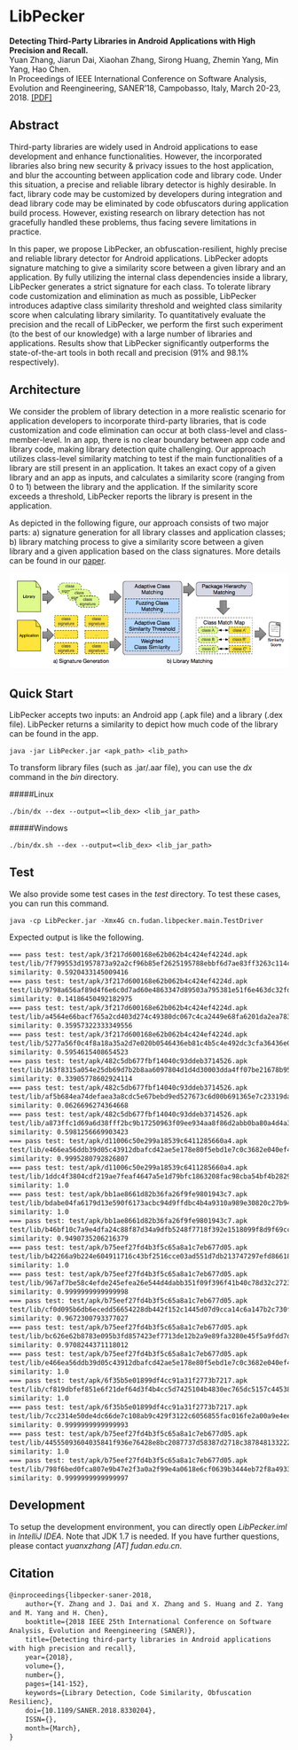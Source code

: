 # LibPecker

<b>Detecting Third-Party Libraries in Android Applications with High Precision and Recall.</b><br/>
Yuan Zhang, Jiarun Dai, Xiaohan Zhang, Sirong Huang, Zhemin Yang, Min Yang, Hao Chen.<br/>
In Proceedings of IEEE International Conference on Software Analysis, Evolution and Reengineering, SANER’18, Campobasso, Italy, March 20-23, 2018. <a href="https://yuanxzhang.github.io/paper/libpecker-saner2018.pdf">[PDF]</a>  

## Abstract
Third-party libraries are widely used in Android
applications to ease development and enhance functionalities.
However, the incorporated libraries also bring new security &
privacy issues to the host application, and blur the accounting
between application code and library code. Under this situation,
a precise and reliable library detector is highly desirable. In fact,
library code may be customized by developers during integration
and dead library code may be eliminated by code obfuscators
during application build process. However, existing research on
library detection has not gracefully handled these problems, thus
facing severe limitations in practice.

In this paper, we propose LibPecker, an obfuscation-resilient,
highly precise and reliable library detector for Android
applications. LibPecker adopts signature matching to give a
similarity score between a given library and an application. By
fully utilizing the internal class dependencies inside a library,
LibPecker generates a strict signature for each class. To
tolerate library code customization and elimination as much
as possible, LibPecker introduces adaptive class similarity
threshold and weighted class similarity score when calculating
library similarity. To quantitatively evaluate the precision and
the recall of LibPecker, we perform the first such experiment
(to the best of our knowledge) with a large number of libraries
and applications. Results show that LibPecker significantly
outperforms the state-of-the-art tools in both recall and precision
(91% and 98.1% respectively).

## Architecture
We consider the problem of library detection in a more 
realistic scenario for application developers to incorporate third-party 
libraries, that is code customization and code elimination can occur at 
both class-level and class-member-level. In an app, there is no clear 
boundary between app code and library code, making library detection quite 
challenging. Our approach utilizes class-level similarity matching to test 
if the main functionalities of a library are still present in an application.
It takes an exact copy of a given library and an app as inputs, and 
calculates a similarity score (ranging from 0 to 1) between the library 
and the application. If the similarity score exceeds a threshold, 
LibPecker reports the library is present in the application.

As depicted in the following figure, our approach consists of 
two major parts: a) signature generation for all library classes and 
application classes; b) library matching process to give a similarity 
score between a given library and a given application based on the class 
signatures. More details can be found in our <a href="https://yuanxzhang.github.io/paper/libpecker-saner2018.pdf">paper</a>.

![avatar](./libpecker-overview.png)

## Quick Start

LibPecker accepts two inputs: an Android app (.apk file) 
and a library (.dex file). LibPecker returns a similarity 
to depict how much code of the library can be found in the app. 

```
java -jar LibPecker.jar <apk_path> <lib_path>
```

To transform library files (such as .jar/.aar file), you can use the *dx* command
in the *bin* directory.

#####Linux
```
./bin/dx --dex --output=<lib_dex> <lib_jar_path>
```
#####Windows
```
./bin/dx.sh --dex --output=<lib_dex> <lib_jar_path>
```

## Test
We also provide some test cases in the *test* directory. To test these cases, 
you can run this command.

```
java -cp LibPecker.jar -Xmx4G cn.fudan.libpecker.main.TestDriver
```

Expected output is like the following.

```
=== pass test: test/apk/3f217d600168e62b062b4c424ef4224d.apk test/lib/7f799553d1957873a92a2cf96b85ef2625195788ebbf6d7ae83ff3263c114c53.dex
similarity: 0.5920433145009416
=== pass test: test/apk/3f217d600168e62b062b4c424ef4224d.apk test/lib/9798a656af89d4f6e6c0d7ad60e4863347d89503a795381e51f6e463dc32fd6d.dex
similarity: 0.14186450492182975
=== pass test: test/apk/3f217d600168e62b062b4c424ef4224d.apk test/lib/a4564e66bacf765a2cd403d274c49380dc067c4ca2449e68fa6201da2ea783d9.dex
similarity: 0.35957322333349556
=== pass test: test/apk/3f217d600168e62b062b4c424ef4224d.apk test/lib/5277a56f0c4f8a18a35a2d7e020b0546436eb81c4b5c4e492dc3cfa36436e0b4.dex
similarity: 0.5954615408654523
=== pass test: test/apk/482c5db677fbf14040c93ddeb3714526.apk test/lib/163f8315a054e25db69d7b2b8aa6097804d1d4d30003dda4ff07be21678b9587.dex
similarity: 0.33905778602924114
=== pass test: test/apk/482c5db677fbf14040c93ddeb3714526.apk test/lib/af5b684ea74defaea3a8cdc5e67bebd9ed527673c6d00b691365e7c23319da67.dex
similarity: 0.0626696274364668
=== pass test: test/apk/482c5db677fbf14040c93ddeb3714526.apk test/lib/a873ffc1d69a6d38fff2bc9b17250963f09ee934aa8f86d2abb0ba80a4d4a38f.dex
similarity: 0.5981256669903423
=== pass test: test/apk/d11006c50e299a18539c6411285660a4.apk test/lib/e466ea56ddb39d05c43912dbafcd42ae5e178e80f5ebd1e7c0c3682e040ef4a6.dex
similarity: 0.9995280792826807
=== pass test: test/apk/d11006c50e299a18539c6411285660a4.apk test/lib/1ddc4f3804cdf219ae7feaf4647a5e1d79bfc1863208fac98cba54bf4b282994.dex
similarity: 1.0
=== pass test: test/apk/bb1ae8661d82b36fa26f9fe9801943c7.apk test/lib/bdabe04fa6179d13e590f6173acbc94d9ffdbc4b4a9310a989e30820c27b94e8.dex
similarity: 1.0
=== pass test: test/apk/bb1ae8661d82b36fa26f9fe9801943c7.apk test/lib/b46bf10c7a9e4dfa24c88f87d34a9dfb5248f7718f392e1518099f8d9f69cca5.dex
similarity: 0.9490735206216379
=== pass test: test/apk/b75eef27fd4b3f5c65a8a1c7eb677d05.apk test/lib/b42266a9b224e604911716c43bf2516cce03ad551d7db213747297efd866182c.dex
similarity: 1.0
=== pass test: test/apk/b75eef27fd4b3f5c65a8a1c7eb677d05.apk test/lib/967af7be58c4efde245efea26e544d4dabb351f09f396f41b40c78d32c2723a0.dex
similarity: 0.9999999999999998
=== pass test: test/apk/b75eef27fd4b3f5c65a8a1c7eb677d05.apk test/lib/cf0d095b6db6ecedd56654228db442f152c1445d07d9cca14c6a147b2c730f5a.dex
similarity: 0.9672300793377027
=== pass test: test/apk/b75eef27fd4b3f5c65a8a1c7eb677d05.apk test/lib/bc626e62b8783e095b3fd857423ef7713de12b2a9e89fa3280e45f5a9fdd7de7.dex
similarity: 0.9708244371118012
=== pass test: test/apk/b75eef27fd4b3f5c65a8a1c7eb677d05.apk test/lib/e466ea56ddb39d05c43912dbafcd42ae5e178e80f5ebd1e7c0c3682e040ef4a6.dex
similarity: 1.0
=== pass test: test/apk/6f35b5e01899df4cc91a31f2773b7217.apk test/lib/cf819dbfef851e6f21def64d3f4b4cc5d7425104b4830ec765dc5157c4453831.dex
similarity: 1.0
=== pass test: test/apk/6f35b5e01899df4cc91a31f2773b7217.apk test/lib/7cc2314e50de4dc66de7c108ab9c429f3122c6056855fac016fe2a00a9e4ee08.dex
similarity: 0.9999999999999993
=== pass test: test/apk/b75eef27fd4b3f5c65a8a1c7eb677d05.apk test/lib/44555093604035841f936e76428e8bc2087737d58387d2718c3878481332220b.dex
similarity: 1.0
=== pass test: test/apk/b75eef27fd4b3f5c65a8a1c7eb677d05.apk test/lib/798f6bed0fca807e9b47e2f3a0a2f99e4a0618e6cf0639b3444eb72f8a4933cf.dex
similarity: 0.9999999999999997
```

## Development
To setup the development environment, you can directly open *LibPecker.iml* in *IntelliJ IDEA*.
Note that JDK 1.7 is needed.
If you have further questions, please contact *yuanxzhang [AT] fudan.edu.cn*. 

## Citation
```
@inproceedings{libpecker-saner-2018, 
    author={Y. Zhang and J. Dai and X. Zhang and S. Huang and Z. Yang and M. Yang and H. Chen}, 
    booktitle={2018 IEEE 25th International Conference on Software Analysis, Evolution and Reengineering (SANER)}, 
    title={Detecting third-party libraries in Android applications with high precision and recall}, 
    year={2018}, 
    volume={}, 
    number={}, 
    pages={141-152}, 
    keywords={Library Detection, Code Similarity, Obfuscation Resilienc}, 
    doi={10.1109/SANER.2018.8330204}, 
    ISSN={}, 
    month={March},
}
```

